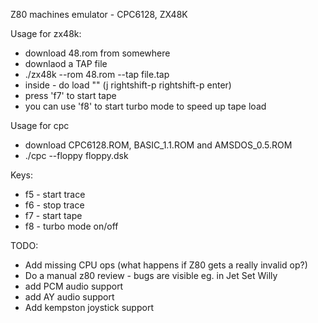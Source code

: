 Z80 machines emulator - CPC6128, ZX48K

Usage for zx48k:
 - download 48.rom from somewhere
 - downlaod a TAP file
 - ./zx48k --rom 48.rom --tap file.tap
 - inside - do load "" (j rightshift-p rightshift-p enter)
 - press 'f7' to start tape
 - you can use 'f8' to start turbo mode to speed up tape load

Usage for cpc
 - download CPC6128.ROM, BASIC_1.1.ROM and AMSDOS_0.5.ROM
 - ./cpc --floppy floppy.dsk

Keys:
 - f5 - start trace
 - f6 - stop trace
 - f7 - start tape
 - f8 - turbo mode on/off

TODO:
 - Add missing CPU ops (what happens if Z80 gets a really invalid op?)
 - Do a manual z80 review  - bugs are visible eg. in Jet Set Willy
 - add PCM audio support 
 - add AY audio support
 - Add kempston joystick support
